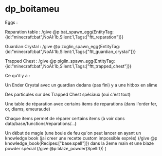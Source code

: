 # dp_boitameu

Eggs :


Reparation table :
/give @p bat_spawn_egg{EntityTag:{id:"minecraft:bat",NoAI:1b,Silent:1,Tags:["ftt_reparation"]}}


Guardian Crystal :
/give @p zoglin_spawn_egg{EntityTag:{id:"minecraft:bat",NoAI:1b,Silent:1,Tags:["ftt_guardian_crystal"]}}


Trapped Chest :
/give @p piglin_spawn_egg{EntityTag:{id:"minecraft:bat",NoAI:1b,Silent:1,Tags:["ftt_trapped_chest"]}}


Ce qu'il y a :

Un Ender Crystal avec un guardian dedans (pas fini) y a une hitbox en slime

Des particules sur des Trapped Chest spéciaux (oui c'est tout)

Une table de réparation avec certains items de reparations (dans l'order fer, or, diams, emeuraude)

Chaque items permet de réparer certains items (à voir dans data/base/functions/reparations/...)

Un début de magie (une boule de feu qu'on peut lancer en ayant un knowledge book (jai creer une recette custom impossible exprès) (/give @p knowledge_book{Recipes:["base:spell"]}) dans la 2eme main et une blaze powder spécial (/give @p blaze_powder{Spell:1}) )
